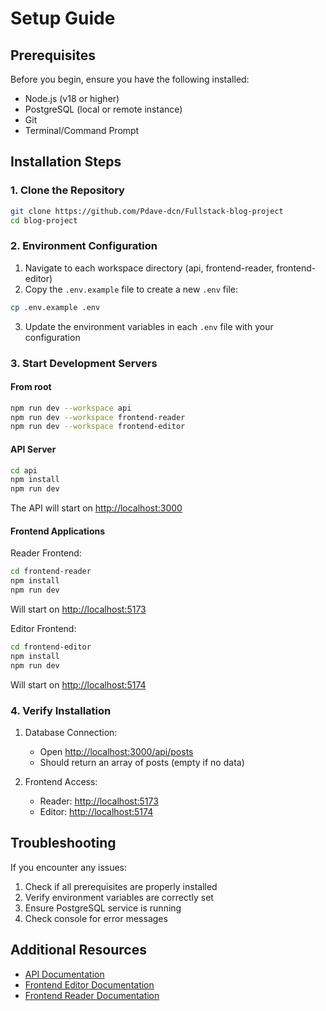 # Setup Guide

## Prerequisites

Before you begin, ensure you have the following installed:

- Node.js (v18 or higher)
- PostgreSQL (local or remote instance)
- Git
- Terminal/Command Prompt

## Installation Steps

### 1. Clone the Repository

```bash
git clone https://github.com/Pdave-dcn/Fullstack-blog-project
cd blog-project
```

### 2. Environment Configuration

1. Navigate to each workspace directory (api, frontend-reader, frontend-editor)
2. Copy the `.env.example` file to create a new `.env` file:

```bash
cp .env.example .env
```

3. Update the environment variables in each `.env` file with your configuration

### 3. Start Development Servers

#### From root

```bash
npm run dev --workspace api
npm run dev --workspace frontend-reader
npm run dev --workspace frontend-editor
```

#### API Server

```bash
cd api
npm install
npm run dev
```

The API will start on <http://localhost:3000>

#### Frontend Applications

Reader Frontend:

```bash
cd frontend-reader
npm install
npm run dev
```

Will start on <http://localhost:5173>

Editor Frontend:

```bash
cd frontend-editor
npm install
npm run dev
```

Will start on <http://localhost:5174>

### 4. Verify Installation

1. Database Connection:

   - Open <http://localhost:3000/api/posts>
   - Should return an array of posts (empty if no data)

2. Frontend Access:
   - Reader: <http://localhost:5173>
   - Editor: <http://localhost:5174>

## Troubleshooting

If you encounter any issues:

1. Check if all prerequisites are properly installed
2. Verify environment variables are correctly set
3. Ensure PostgreSQL service is running
4. Check console for error messages

## Additional Resources

- [API Documentation](./api.md)
- [Frontend Editor Documentation](./frontend-editor.md)
- [Frontend Reader Documentation](./frontend-reader.md)
